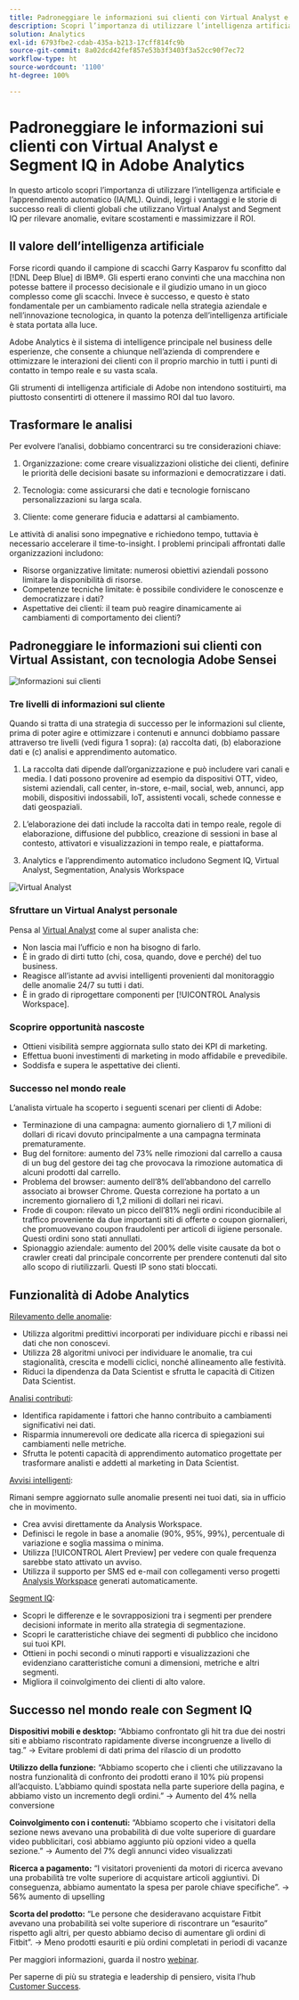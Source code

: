 ```yaml
---
title: Padroneggiare le informazioni sui clienti con Virtual Analyst e Segment IQ
description: Scopri l’importanza di utilizzare l’intelligenza artificiale e l’apprendimento automatico (IA/ML). Scopri i vantaggi e le storie di successo reali di clienti globali che utilizzano Virtual Analyst and Segment IQ per rilevare anomalie, evitare scostamenti e massimizzare il ROI.
solution: Analytics
exl-id: 6793fbe2-cdab-435a-b213-17cff814fc9b
source-git-commit: 8a02dcd42fef857e53b3f3403f3a52cc90f7ec72
workflow-type: ht
source-wordcount: '1100'
ht-degree: 100%

---
```


# Padroneggiare le informazioni sui clienti con Virtual Analyst e Segment IQ in Adobe Analytics

In questo articolo scopri l’importanza di utilizzare l’intelligenza artificiale e l’apprendimento automatico (IA/ML). Quindi, leggi i vantaggi e le storie di successo reali di clienti globali che utilizzano Virtual Analyst and Segment IQ per rilevare anomalie, evitare scostamenti e massimizzare il ROI.

## Il valore dell’intelligenza artificiale

Forse ricordi quando il campione di scacchi Garry Kasparov fu sconfitto dal [!DNL Deep Blue] di IBM®. Gli esperti erano convinti che una macchina non potesse battere il processo decisionale e il giudizio umano in un gioco complesso come gli scacchi. Invece è successo, e questo è stato fondamentale per un cambiamento radicale nella strategia aziendale e nell’innovazione tecnologica, in quanto la potenza dell’intelligenza artificiale è stata portata alla luce.

Adobe Analytics è il sistema di intelligence principale nel business delle esperienze, che consente a chiunque nell’azienda di comprendere e ottimizzare le interazioni dei clienti con il proprio marchio in tutti i punti di contatto in tempo reale e su vasta scala.

Gli strumenti di intelligenza artificiale di Adobe non intendono sostituirti, ma piuttosto consentirti di ottenere il massimo ROI dal tuo lavoro.

## Trasformare le analisi

Per evolvere l’analisi, dobbiamo concentrarci su tre considerazioni chiave:

1. Organizzazione: come creare visualizzazioni olistiche dei clienti, definire le priorità delle decisioni basate su informazioni e democratizzare i dati.

1. Tecnologia: come assicurarsi che dati e tecnologie forniscano personalizzazioni su larga scala.

1. Cliente: come generare fiducia e adattarsi al cambiamento.

Le attività di analisi sono impegnative e richiedono tempo, tuttavia è necessario accelerare il time-to-insight. I problemi principali affrontati dalle organizzazioni includono:

* Risorse organizzative limitate: numerosi obiettivi aziendali possono limitare la disponibilità di risorse.
* Competenze tecniche limitate: è possibile condividere le conoscenze e democratizzare i dati?
* Aspettative dei clienti: il team può reagire dinamicamente ai cambiamenti di comportamento dei clienti?

## Padroneggiare le informazioni sui clienti con Virtual Assistant, con tecnologia Adobe Sensei

![Informazioni sui clienti](assets/customer-intelligence.png)

### Tre livelli di informazioni sul cliente

Quando si tratta di una strategia di successo per le informazioni sul cliente, prima di poter agire e ottimizzare i contenuti e annunci dobbiamo passare attraverso tre livelli (vedi figura 1 sopra): (a) raccolta dati, (b) elaborazione dati e (c) analisi e apprendimento automatico.

1. La raccolta dati dipende dall’organizzazione e può includere vari canali e media. I dati possono provenire ad esempio da dispositivi OTT, video, sistemi aziendali, call center, in-store, e-mail, social, web, annunci, app mobili, dispositivi indossabili, IoT, assistenti vocali, schede connesse e dati geospaziali.

1. L’elaborazione dei dati include la raccolta dati in tempo reale, regole di elaborazione, diffusione del pubblico, creazione di sessioni in base al contesto, attivatori e visualizzazioni in tempo reale, e piattaforma.

1. Analytics e l’apprendimento automatico includono Segment IQ, Virtual Analyst, Segmentation, Analysis Workspace

![Virtual Analyst](assets/virtual-analysis.png)

### Sfruttare un Virtual Analyst personale

Pensa al [Virtual Analyst](https://experienceleague.adobe.com/docs/analytics/analyze/analysis-workspace/virtual-analyst/overview.html?lang=it) come al super analista che:

* Non lascia mai l’ufficio e non ha bisogno di farlo.
* È in grado di dirti tutto (chi, cosa, quando, dove e perché) del tuo business.
* Reagisce all’istante ad avvisi intelligenti provenienti dal monitoraggio delle anomalie 24/7 su tutti i dati.
* È in grado di riprogettare componenti per [!UICONTROL Analysis Workspace].

### Scoprire opportunità nascoste

* Ottieni visibilità sempre aggiornata sullo stato dei KPI di marketing.
* Effettua buoni investimenti di marketing in modo affidabile e prevedibile.
* Soddisfa e supera le aspettative dei clienti.

### Successo nel mondo reale

L’analista virtuale ha scoperto i seguenti scenari per clienti di Adobe:

* Terminazione di una campagna: aumento giornaliero di 1,7 milioni di dollari di ricavi dovuto principalmente a una campagna terminata prematuramente.
* Bug del fornitore: aumento del 73% nelle rimozioni dal carrello a causa di un bug del gestore dei tag che provocava la rimozione automatica di alcuni prodotti dal carrello.
* Problema del browser: aumento dell’8% dell’abbandono del carrello associato ai browser Chrome. Questa correzione ha portato a un incremento giornaliero di 1,2 milioni di dollari nei ricavi.
* Frode di coupon: rilevato un picco dell’81% negli ordini riconducibile al traffico proveniente da due importanti siti di offerte o coupon giornalieri, che promuovevano coupon fraudolenti per articoli di iigiene personale. Questi ordini sono stati annullati.
* Spionaggio aziendale: aumento del 200% delle visite causate da bot o crawler creati dal principale concorrente per prendere contenuti dal sito allo scopo di riutilizzarli. Questi IP sono stati bloccati.

## Funzionalità di Adobe Analytics

[Rilevamento delle anomalie](https://experienceleague.adobe.com/docs/analytics/analyze/analysis-workspace/virtual-analyst/anomaly-detection/anomaly-detection.html?lang=it):

* Utilizza algoritmi predittivi incorporati per individuare picchi e ribassi nei dati che non conoscevi.
* Utilizza 28 algoritmi univoci per individuare le anomalie, tra cui stagionalità, crescita e modelli ciclici, nonché allineamento alle festività.
* Riduci la dipendenza da Data Scientist e sfrutta le capacità di Citizen Data Scientist.

[Analisi contributi](https://experienceleague.adobe.com/docs/analytics/analyze/analysis-workspace/virtual-analyst/contribution-analysis/ca-tokens.html?lang=it):

* Identifica rapidamente i fattori che hanno contribuito a cambiamenti significativi nei dati.
* Risparmia innumerevoli ore dedicate alla ricerca di spiegazioni sui cambiamenti nelle metriche.
* Sfrutta le potenti capacità di apprendimento automatico progettate per trasformare analisti e addetti al marketing in Data Scientist.

[Avvisi intelligenti](https://experienceleague.adobe.com/docs/analytics/analyze/analysis-workspace/virtual-analyst/intelligent-alerts/intellligent-alerts.html?lang=it):

Rimani sempre aggiornato sulle anomalie presenti nei tuoi dati, sia in ufficio che in movimento.

* Crea avvisi direttamente da Analysis Workspace.
* Definisci le regole in base a anomalie (90%, 95%, 99%), percentuale di variazione e soglia massima o minima.
* Utilizza [!UICONTROL Alert Preview] per vedere con quale frequenza sarebbe stato attivato un avviso.
* Utilizza il supporto per SMS ed e-mail con collegamenti verso progetti [Analysis Workspace](https://experienceleague.adobe.com/docs/analytics/analyze/analysis-workspace/home.html?lang=it) generati automaticamente.

[Segment IQ](https://experienceleague.adobe.com/docs/analytics/analyze/analysis-workspace/segment-iq.html?lang=it):

* Scopri le differenze e le sovrapposizioni tra i segmenti per prendere decisioni informate in merito alla strategia di segmentazione.
* Scopri le caratteristiche chiave dei segmenti di pubblico che incidono sui tuoi KPI.
* Ottieni in pochi secondi o minuti rapporti e visualizzazioni che evidenziano caratteristiche comuni a dimensioni, metriche e altri segmenti.
* Migliora il coinvolgimento dei clienti di alto valore.

## Successo nel mondo reale con Segment IQ

**Dispositivi mobili e desktop:** “Abbiamo confrontato gli hit tra due dei nostri siti e abbiamo riscontrato rapidamente diverse incongruenze a livello di tag.” → Evitare problemi di dati prima del rilascio di un prodotto

**Utilizzo della funzione:** “Abbiamo scoperto che i clienti che utilizzavano la nostra funzionalità di confronto dei prodotti erano il 10% più propensi all’acquisto. L’abbiamo quindi spostata nella parte superiore della pagina, e abbiamo visto un incremento degli ordini.” → Aumento del 4% nella conversione

**Coinvolgimento con i contenuti:** “Abbiamo scoperto che i visitatori della sezione news avevano una probabilità di due volte superiore di guardare video pubblicitari, così abbiamo aggiunto più opzioni video a quella sezione.” → Aumento del 7% degli annunci video visualizzati

**Ricerca a pagamento:** “I visitatori provenienti da motori di ricerca avevano una probabilità tre volte superiore di acquistare articoli aggiuntivi. Di conseguenza, abbiamo aumentato la spesa per parole chiave specifiche”. → 56% aumento di upselling

**Scorta del prodotto:** “Le persone che desideravano acquistare Fitbit avevano una probabilità sei volte superiore di riscontrare un “esaurito” rispetto agli altri, per questo abbiamo deciso di aumentare gli ordini di Fitbit”. → Meno prodotti esauriti e più ordini completati in periodi di vacanze

Per maggiori informazioni, guarda il nostro [webinar](https://adobecustomersuccess.adobeconnect.com/pmetho6ivh68/).

Per saperne di più su strategia e leadership di pensiero, visita l’hub [Customer Success](https://experienceleague.adobe.com/docs/customer-success/customer-success/overview.html?lang=it).
